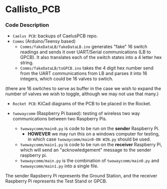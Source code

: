 # Callisto_PCB


### Code Description
- `Caelus PCB`: backups of CaelusPCB repo.
- `Comms` (Arduino/Teensy based)
  - `Comms/fakeDataLB/fakeDataLB.ino` generates "fake" 16 switch readings and sends it over UART/Serial communications (LB to GPCB). It also translates each of the switch states into a 4 letter hex string. 
  - `Comms/fakeDataLB/toGPCB.ino` takes the 4 digit hex number send from the UART communications from LB and parses it into 16 integers, which could be 16 valves to swtich.

(there are 16 switches to serve as buffer in the case we wish to expand the number of valves we wish to toggle, although we may not use that many.)

- `Rocket PCB`: KiCad diagrams of the PCB to be placed in the Rocket.

- `twowaycomm` (Raspberry Pi based): testing of wireless two way communications between two Raspberry Pis.
  - `twowaycomm/main0.py` is code to be run on the **sender** Raspberry Pi.
    - **HOWEVER** we may run this on a windows computer for testing, in which case `twowaycomm/main0-ON WIN.py` should be used.
  - `twowaycomm/main1.py` is code to be run on the **receiver** Raspberry Pi, which will send an "acknowledgement" message to the sender raspberry pi.
  - `twowaycomm/main.py` is the combination of `twowaycomm/main0.py` and `twowaycomm/main1.py` into a single file.

The sender Rapsberry Pi represents the Ground Station, and the receiver Raspberry Pi represents the Test Stand or GPCB.
